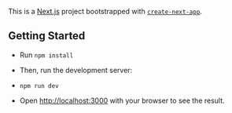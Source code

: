 This is a [Next.js](https://nextjs.org/) project bootstrapped with [`create-next-app`](https://github.com/vercel/next.js/tree/canary/packages/create-next-app).

## Getting Started

- Run `npm install`

- Then, run the development server:

- `npm run dev`

- Open [http://localhost:3000](http://localhost:3000) with your browser to see the result.
